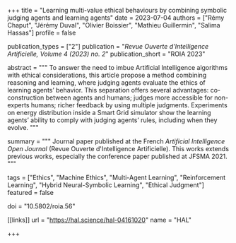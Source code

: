 +++
title = "Learning multi-value ethical behaviours by combining symbolic judging agents and learning agents"
date = 2023-07-04
authors = ["Rémy Chaput", "Jérémy Duval", "Olivier Boissier", "Mathieu Guillermin", "Salima Hassas"]
profile = false

publication_types = ["2"]
publication = "*Revue Ouverte d'Intelligence Artificielle, Volume 4 (2023) no. 2*"
publication_short = "ROIA 2023"

abstract = """
To answer the need to imbue Artificial Intelligence algorithms with ethical
considerations, this article propose a method combining reasoning and learning,
where judging agents evaluate the ethics of learning agents’ behavior. This
separation offers several advantages: co-construction between agents and humans;
judges more accessible for non-experts humans; richer feedback by using multiple
judgments. Experiments on energy distribution inside a Smart Grid simulator show
the learning agents’ ability to comply with judging agents’ rules, including
when they evolve. 
"""

summary = """
Journal paper published at the French *Artificial Intelligence Open Journal*
(Revue Ouverte d'Intelligence Artificielle). This works extends previous
works, especially the conference paper published at JFSMA 2021.
"""

tags = ["Ethics", "Machine Ethics", "Multi-Agent Learning",
"Reinforcement Learning", "Hybrid Neural-Symbolic Learning",
"Ethical Judgment"] 
featured = false

doi = "10.5802/roia.56"

[[links]]
url = "https://hal.science/hal-04161020"
name = "HAL"

+++
